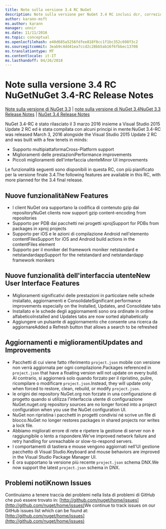```yaml
---
title: Note sulla versione 3.4 RC NuGet
description: Note sulla versione per NuGet 3.4 RC inclusi dcr, correzioni di bug, le funzionalità aggiunte e problemi noti.
author: karann-msft
ms.author: karann
manager: unnir
ms.date: 11/11/2016
ms.topic: conceptual
ms.openlocfilehash: e40d685a5256fdfee818f0cc1f1bc352c698f3c2
ms.sourcegitcommit: 3eab9c4dd41ea7ccd2c28bb5ab16f6fbbec13708
ms.translationtype: MT
ms.contentlocale: it-IT
ms.lasthandoff: 04/26/2018
---
```

# <a name="nuget-34-rc-release-notes"></a><span data-ttu-id="2a711-103">Note sulla versione 3.4 RC NuGet</span><span class="sxs-lookup"><span data-stu-id="2a711-103">NuGet 3.4-RC Release Notes</span></span>

<span data-ttu-id="2a711-104">[Note sulla versione di NuGet 3.3](../release-notes/nuget-3.3.md) | [note sulla versione di NuGet 3.4](../release-notes/nuget-3.4.md)</span><span class="sxs-lookup"><span data-stu-id="2a711-104">[NuGet 3.3 Release Notes](../release-notes/nuget-3.3.md) | [NuGet 3.4 Release Notes](../release-notes/nuget-3.4.md)</span></span>

<span data-ttu-id="2a711-105">NuGet 3.4-RC è stato rilasciato il 3 marzo 2016 insieme a Visual Studio 2015 Update 2 RC ed è stata compilata con alcuni principi in mente:</span><span class="sxs-lookup"><span data-stu-id="2a711-105">NuGet 3.4-RC was released March 3, 2016 alongside the Visual Studio 2015 Update 2 RC and was built with a few tenets in minds:</span></span>

* <span data-ttu-id="2a711-106">Supporto multipiattaforma</span><span class="sxs-lookup"><span data-stu-id="2a711-106">Cross-Platform support</span></span>
* <span data-ttu-id="2a711-107">Miglioramenti delle prestazioni</span><span class="sxs-lookup"><span data-stu-id="2a711-107">Performance improvements</span></span>
* <span data-ttu-id="2a711-108">Piccoli miglioramenti dell'interfaccia utente</span><span class="sxs-lookup"><span data-stu-id="2a711-108">Minor UI improvements</span></span>

<span data-ttu-id="2a711-109">Le funzionalità seguenti sono disponibili in questa RC, con più pianificato per la versione finale 3.4.</span><span class="sxs-lookup"><span data-stu-id="2a711-109">The following features are available in this RC, with more planned for the 3.4 final release.</span></span>

## <a name="new-features"></a><span data-ttu-id="2a711-110">Nuove funzionalità</span><span class="sxs-lookup"><span data-stu-id="2a711-110">New Features</span></span>

* <span data-ttu-id="2a711-111">I client NuGet ora supportano la codifica di contenuto gzip dai repository</span><span class="sxs-lookup"><span data-stu-id="2a711-111">NuGet clients now support gzip content-encoding from repositories</span></span>
* <span data-ttu-id="2a711-112">Supporto per PDB dai pacchetti nei progetti xproj</span><span class="sxs-lookup"><span data-stu-id="2a711-112">Support for PDBs from packages in xproj projects</span></span>
* <span data-ttu-id="2a711-113">Supporto per iOS e le azioni di compilazione Android nell'elemento contentFiles</span><span class="sxs-lookup"><span data-stu-id="2a711-113">Support for iOS and Android build actions in the contentFiles element</span></span>
* <span data-ttu-id="2a711-114">Supporto per il moniker del framework moniker netstandard e netstandardapp</span><span class="sxs-lookup"><span data-stu-id="2a711-114">Support for the netstandard and netstandardapp framework monikers</span></span>

## <a name="new-user-interface-features"></a><span data-ttu-id="2a711-115">Nuove funzionalità dell'interfaccia utente</span><span class="sxs-lookup"><span data-stu-id="2a711-115">New User Interface Features</span></span>

* <span data-ttu-id="2a711-116">Miglioramenti significativi delle prestazioni in particolare nelle schede installato, aggiornamenti e Consolidate</span><span class="sxs-lookup"><span data-stu-id="2a711-116">Significant performance improvements especially on the Installed, Updates, and Consolidate tabs</span></span>
* <span data-ttu-id="2a711-117">Installato e le schede degli aggiornamenti sono ora ordinate in ordine alfabetico</span><span class="sxs-lookup"><span data-stu-id="2a711-117">Installed and Updates tabs are now sorted alphabetically</span></span>
* <span data-ttu-id="2a711-118">Aggiungere un pulsante di aggiornamento che consente una ricerca da aggiornare</span><span class="sxs-lookup"><span data-stu-id="2a711-118">Added a Refresh button that allows a search to be refreshed</span></span>

## <a name="updates-and-improvements"></a><span data-ttu-id="2a711-119">Aggiornamenti e miglioramenti</span><span class="sxs-lookup"><span data-stu-id="2a711-119">Updates and Improvements</span></span>

* <span data-ttu-id="2a711-120">Pacchetti di cui viene fatto riferimento `project.json` mobile con versione non verrà aggiornata per ogni compilazione.</span><span class="sxs-lookup"><span data-stu-id="2a711-120">Packages referenced in `project.json` that have a floating version will not update on every build.</span></span> <span data-ttu-id="2a711-121">Al contrario, si aggiornerà solo quando forzato per il ripristino, pulire, ricompilare o modificare `project.json`.</span><span class="sxs-lookup"><span data-stu-id="2a711-121">Instead, they will update only when forced to restore, clean, rebuild, or modify `project.json`.</span></span>
* <span data-ttu-id="2a711-122">le origini dei repository NuGet.org non forzate in una configurazione di progetto quando si utilizza l'interfaccia utente di configurazione NuGet.</span><span class="sxs-lookup"><span data-stu-id="2a711-122">nuget.org repository sources are no longer forced into a project configuration when you use the NuGet configuration UI.</span></span>
* <span data-ttu-id="2a711-123">NuGet non ripristina i pacchetti in progetti condivisi né scrive un file di blocco.</span><span class="sxs-lookup"><span data-stu-id="2a711-123">NuGet no longer restores packages in shared projects nor writes a lock file.</span></span>
* <span data-ttu-id="2a711-124">Abbiamo migliorati errore di rete e ripetere la gestione di server non è raggiungibile o lento a rispondere.</span><span class="sxs-lookup"><span data-stu-id="2a711-124">We've improved network failure and retry handling for unreachable or slow-to-respond servers.</span></span>
* <span data-ttu-id="2a711-125">I comportamenti di tastiera e mouse vengono aggiornati nell'UI gestione pacchetto di Visual Studio.</span><span class="sxs-lookup"><span data-stu-id="2a711-125">Keyboard and mouse behaviors are improved in the Visual Studio Package Manager UI.</span></span>
* <span data-ttu-id="2a711-126">È ora supportano la versione più recente `project.json` schema DNX.</span><span class="sxs-lookup"><span data-stu-id="2a711-126">We now support the latest `project.json` schema in DNX.</span></span>

## <a name="known-issues"></a><span data-ttu-id="2a711-127">Problemi noti</span><span class="sxs-lookup"><span data-stu-id="2a711-127">Known Issues</span></span>

<span data-ttu-id="2a711-128">Continuiamo a tenere traccia dei problemi nella lista di problemi di GitHub che può essere trovato in: [http://github.com/nuget/home/issues](http://github.com/nuget/home/issues)</span><span class="sxs-lookup"><span data-stu-id="2a711-128">We continue to track issues on our GitHub issues list which can be found at: [http://github.com/nuget/home/issues](http://github.com/nuget/home/issues)</span></span>